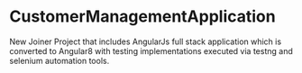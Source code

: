 # CustomerManagementApplication
New Joiner Project that includes AngularJs full stack application which is converted to Angular8 with testing implementations executed via testng and selenium automation tools.
